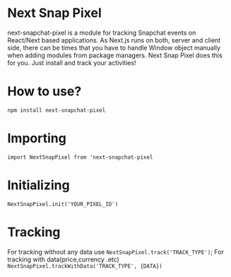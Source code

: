 # Next Snap Pixel
 next-snapchat-pixel is a module for tracking Snapchat events on React/Next based applications. As Next.js runs on both, server and client side, there can be
 times that you have to handle Window object manually when adding modules from package managers. Next Snap Pixel does this for you.
 Just install and track your activities!

# How to use?

`npm install next-snapchat-pixel`

# Importing

`import NextSnapPixel from 'next-snapchat-pixel`

# Initializing

`NextSnapPixel.init('YOUR_PIXEL_ID')`

# Tracking

For tracking without any data use `NextSnapPixel.track('TRACK_TYPE')`;
For tracking with data(price,currency .etc) `NextSnapPixel.trackWithData('TRACK_TYPE', {DATA})`